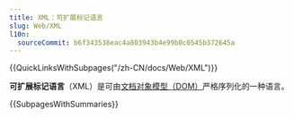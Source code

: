 ```yaml
---
title: XML：可扩展标记语言
slug: Web/XML
l10n:
  sourceCommit: b6f343538eac4a803943b4e99b0c0545b372645a
---
```


{{QuickLinksWithSubpages("/zh-CN/docs/Web/XML")}}

**可扩展标记语言**（XML）是可由[文档对象模型（DOM）](/zh-CN/docs/Web/API/Document_Object_Model)严格序列化的一种语言。

{{SubpagesWithSummaries}}
